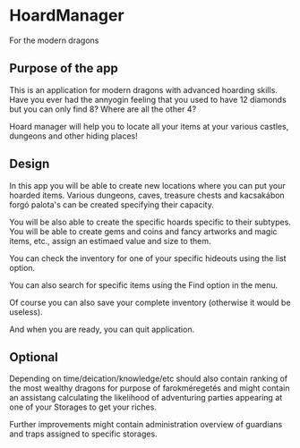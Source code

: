 # HoardManager
For the modern dragons

## Purpose of the app
This is an application for modern dragons with advanced hoarding skills. Have you ever had the annyogin feeling that you used to have 12 diamonds but you can only find 8? Where are all the other 4?

Hoard manager will help you to locate all your items at your various castles, dungeons and other hiding places!

## Design

In this app you will be able to create new locations where you can put your hoarded items. Various dungeons, caves, treasure chests and kacsakábon forgó palota's can be created specifying their capacity.

You will be also able to create the specific hoards specific to their subtypes. You will be able to create gems and coins and fancy artworks and magic items, etc., assign an estimaed value and size to them.

You can check the inventory for one of your specific hideouts using the list option.

You can also search for specific items using the Find option in the menu.

Of course you can also save your complete inventory (otherwise it would be useless).

And when you are ready, you can quit application.

## Optional

Depending on time/deication/knowledge/etc should also contain ranking of the most wealthy dragons for purpose of farokméregetés and might contain an assistang calculating the likelihood of adventuring parties appearing at one of your Storages to get your riches.

Further improvements might contain administration overview of guardians and traps assigned to specific storages.